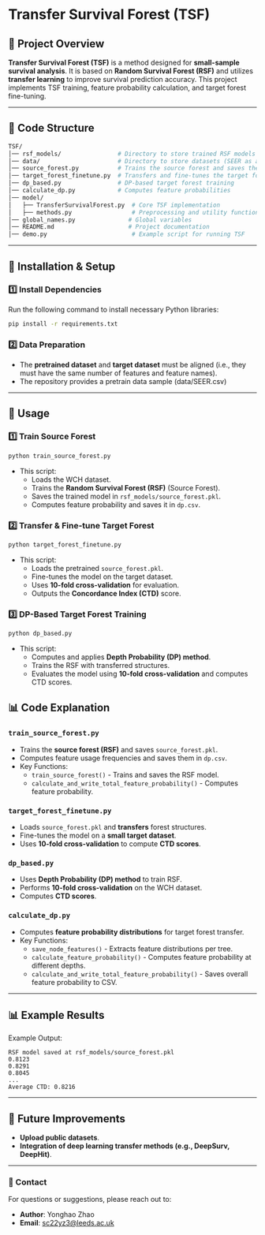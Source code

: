 # Transfer Survival Forest (TSF)

## 📌 Project Overview

**Transfer Survival Forest (TSF)** is a method designed for **small-sample survival analysis**. It is based on **Random Survival Forest (RSF)** and utilizes **transfer learning** to improve survival prediction accuracy. This project implements TSF training, feature probability calculation, and target forest fine-tuning.

---

## 📂 Code Structure

```bash
TSF/
│── rsf_models/                # Directory to store trained RSF models
│── data/                      # Directory to store datasets (SEER as an example)
│── source_forest.py           # Trains the source forest and saves the model
│── target_forest_finetune.py  # Transfers and fine-tunes the target forest
│── dp_based.py                # DP-based target forest training
│── calculate_dp.py            # Computes feature probabilities
│── model/
│   ├── TransferSurvivalForest.py  # Core TSF implementation
│   ├── methods.py                 # Preprocessing and utility functions
│── global_names.py               # Global variables
│── README.md                     # Project documentation
│── demo.py                        # Example script for running TSF
```

---

## 🚀 Installation & Setup

### 1️⃣ Install Dependencies
Run the following command to install necessary Python libraries:
```bash
pip install -r requirements.txt
```

### 2️⃣ Data Preparation
- The **pretrained dataset** and **target dataset** must be aligned (i.e., they must have the same number of features and feature names).
- The repository provides a pretrain data sample (data/SEER.csv)

---

## 🎯 Usage

### 1️⃣ Train Source Forest
```bash
python train_source_forest.py
```
- This script:
  - Loads the WCH dataset.
  - Trains the **Random Survival Forest (RSF)** (Source Forest).
  - Saves the trained model in `rsf_models/source_forest.pkl`.
  - Computes feature probability and saves it in `dp.csv`.

### 2️⃣ Transfer & Fine-tune Target Forest
```bash
python target_forest_finetune.py
```
- This script:
  - Loads the pretrained `source_forest.pkl`.
  - Fine-tunes the model on the target dataset.
  - Uses **10-fold cross-validation** for evaluation.
  - Outputs the **Concordance Index (CTD)** score.

### 3️⃣ DP-Based Target Forest Training
```bash
python dp_based.py
```
- This script:
  - Computes and applies **Depth Probability (DP) method**.
  - Trains the RSF with transferred structures.
  - Evaluates the model using **10-fold cross-validation** and computes CTD scores.


## 📊 Code Explanation

### `train_source_forest.py`
- Trains the **source forest (RSF)** and saves `source_forest.pkl`.
- Computes feature usage frequencies and saves them in `dp.csv`.
- Key Functions:
  - `train_source_forest()` - Trains and saves the RSF model.
  - `calculate_and_write_total_feature_probability()` - Computes feature probability.

### `target_forest_finetune.py`
- Loads `source_forest.pkl` and **transfers** forest structures.
- Fine-tunes the model on a **small target dataset**.
- Uses **10-fold cross-validation** to compute **CTD scores**.

### `dp_based.py`
- Uses **Depth Probability (DP) method** to train RSF.
- Performs **10-fold cross-validation** on the WCH dataset.
- Computes **CTD scores**.

### `calculate_dp.py`
- Computes **feature probability distributions** for target forest transfer.
- Key Functions:
  - `save_node_features()` - Extracts feature distributions per tree.
  - `calculate_feature_probability()` - Computes feature probability at different depths.
  - `calculate_and_write_total_feature_probability()` - Saves overall feature probability to CSV.

---

## 📊 Example Results

Example Output:
```
RSF model saved at rsf_models/source_forest.pkl
0.8123
0.8291
0.8045
...
Average CTD: 0.8216
```

---

## 📝 Future Improvements
- **Upload public datasets**.
- **Integration of deep learning transfer methods (e.g., DeepSurv, DeepHit)**.

---

### 📩 Contact
For questions or suggestions, please reach out to:
- **Author**: Yonghao Zhao
- **Email**: sc22yz3@leeds.ac.uk

